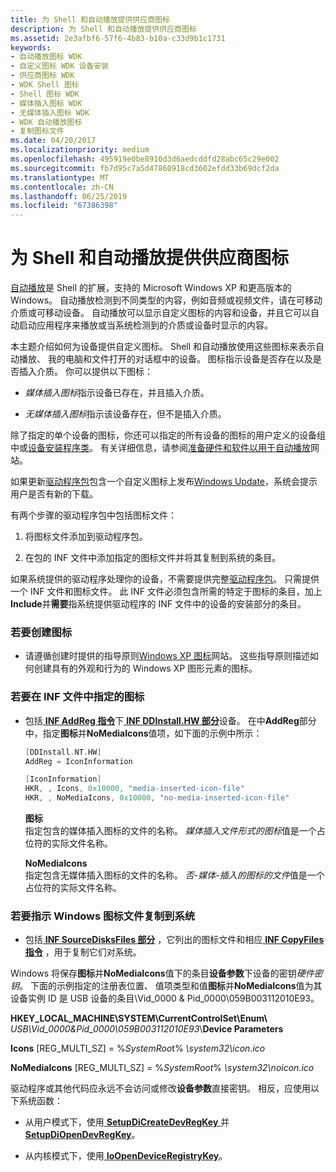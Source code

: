 ```yaml
---
title: 为 Shell 和自动播放提供供应商图标
description: 为 Shell 和自动播放提供供应商图标
ms.assetid: 2e3afbf6-57f6-4b83-b10a-c33d9b1c1731
keywords:
- 自动播放图标 WDK
- 自定义图标 WDK 设备安装
- 供应商图标 WDK
- WDK Shell 图标
- Shell 图标 WDK
- 媒体插入图标 WDK
- 无媒体插入图标 WDK
- WDK 自动播放图标
- 复制图标文件
ms.date: 04/20/2017
ms.localizationpriority: medium
ms.openlocfilehash: 495919e0be8910d3d6aedcddfd28abc65c29e002
ms.sourcegitcommit: fb7d95c7a5d47860918cd3602efdd33b69dcf2da
ms.translationtype: MT
ms.contentlocale: zh-CN
ms.lasthandoff: 06/25/2019
ms.locfileid: "67386398"
---
```

# <a name="providing-vendor-icons-for-the-shell-and-autoplay"></a>为 Shell 和自动播放提供供应商图标





[自动播放](https://go.microsoft.com/fwlink/p/?linkid=12031)是 Shell 的扩展，支持的 Microsoft Windows XP 和更高版本的 Windows。 自动播放检测到不同类型的内容，例如音频或视频文件，请在可移动介质或可移动设备。 自动播放可以显示自定义图标的内容和设备，并且它可以自动启动应用程序来播放或当系统检测到的介质或设备时显示的内容。

本主题介绍如何为设备提供自定义图标。 Shell 和自动播放使用这些图标来表示自动播放、 我的电脑和文件打开的对话框中的设备。 图标指示设备是否存在以及是否插入介质。 你可以提供以下图标：

-   *媒体插入图标*指示设备已存在，并且插入介质。

-   *无媒体插入图标*指示该设备存在，但不是插入介质。

除了指定的单个设备的图标，你还可以指定的所有设备的图标的用户定义的设备组中或[设备安装程序类](device-setup-classes.md)。 有关详细信息，请参阅[准备硬件和软件以用于自动播放](https://go.microsoft.com/fwlink/p/?linkid=12032)网站。

如果更新[驱动程序包](driver-packages.md)包含一个自定义图标上发布[Windows Update](https://docs.microsoft.com/windows-hardware/drivers)，系统会提示用户是否有新的下载。

有两个步骤的驱动程序包中包括图标文件：

1.  将图标文件添加到驱动程序包。

2.  在包的 INF 文件中添加指定的图标文件并将其复制到系统的条目。

如果系统提供的驱动程序处理你的设备，不需要提供完整[驱动程序包](driver-packages.md)。 只需提供一个 INF 文件和图标文件。 此 INF 文件必须包含所需的特定于图标的条目，加上**Include**并**需要**指系统提供驱动程序的 INF 文件中的设备的安装部分的条目。

### <a name="to-create-icons"></a>若要创建图标

-   请遵循创建时提供的指导原则[Windows XP 图标](https://go.microsoft.com/fwlink/p/?linkid=6938)网站。 这些指导原则描述如何创建具有的外观和行为的 Windows XP 图形元素的图标。

### <a name="to-specify-the-icons-in-an-inf-file"></a>若要在 INF 文件中指定的图标

-   包括[ **INF AddReg 指令**](inf-addreg-directive.md)下[ **INF DDInstall.HW 部分**](inf-ddinstall-hw-section.md)设备。 在中**AddReg**部分中，指定**图标**并**NoMediaIcons**值项，如下面的示例中所示：

    ```cpp
    [DDInstall.NT.HW]
    AddReg = IconInformation

    [IconInformation]
    HKR, , Icons, 0x10000, "media-inserted-icon-file"
    HKR, , NoMediaIcons, 0x10000, "no-media-inserted-icon-file"
    ```

    <a href="" id="icons"></a>**图标**  
    指定包含的媒体插入图标的文件的名称。 *媒体插入文件形式的图标*值是一个占位符的实际文件名称。

    <a href="" id="nomediaicons"></a>**NoMediaIcons**  
    指定包含无媒体插入图标的文件的名称。 *否-媒体-插入的图标的文件*值是一个占位符的实际文件名称。

### <a href="" id="to-direct-setup-to-copy-the-icon-files-to-the-system"></a>若要指示 Windows 图标文件复制到系统

-   包括[ **INF SourceDisksFiles 部分**](inf-sourcedisksfiles-section.md) ，它列出的图标文件和相应[ **INF CopyFiles 指令**](inf-copyfiles-directive.md) ，用于复制它们对系统。

Windows 将保存**图标**并**NoMediaIcons**值下的条目**设备参数**下设备的密钥*硬件密钥*。 下面的示例指定的注册表位置、 值项类型和值**图标**并**NoMediaIcons**值为其设备实例 ID 是 USB 设备的条目\\Vid_0000 & Pid_0000\\059B003112010E93。

**HKEY_LOCAL_MACHINE\\SYSTEM\\CurrentControlSet\\Enum\\** <em>USB\\Vid_0000&Pid_0000\\059B003112010E93</em>\\**Device Parameters**

**Icons** \[REG_MULTI_SZ\] = %*SystemRoo*t% *\\system32\\icon.ico*

**NoMediaIcons** \[REG_MULTI_SZ\] = %*SystemRoot*% *\\system32\\noicon.ico*

驱动程序或其他代码应永远不会访问或修改**设备参数**直接密钥。 相反，应使用以下系统函数：

-   从用户模式下，使用[ **SetupDiCreateDevRegKey** ](https://docs.microsoft.com/windows/desktop/api/setupapi/nf-setupapi-setupdicreatedevregkeya)并[ **SetupDiOpenDevRegKey**](https://docs.microsoft.com/windows/desktop/api/setupapi/nf-setupapi-setupdiopendevregkey)。

-   从内核模式下，使用[ **IoOpenDeviceRegistryKey**](https://docs.microsoft.com/windows-hardware/drivers/ddi/content/wdm/nf-wdm-ioopendeviceregistrykey)。

 

 





